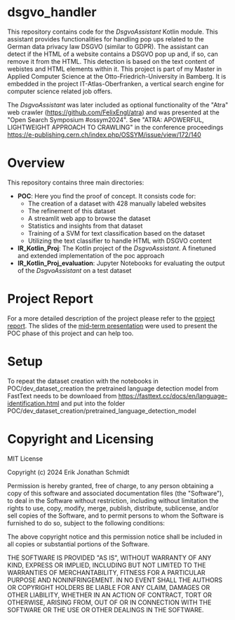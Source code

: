 # dsgvo_handler
This repository contains code for the _DsgvoAssistant_ Kotlin module. This assistant provides
functionalities for handling pop ups related to the German data privacy law DSGVO (similar to GDPR).
The assistant can detect if the HTML of a website contains a DSGVO pop up and, if so, can remove it 
from the HTML. This detection is based on the text content of webistes and HTML elements within it.
This project is part of my Master in Applied Computer Science at the Otto-Friedrich-University in Bamberg.
It is embedded in the project IT-Atlas-Oberfranken, a vertical search engine for computer science related job offers.

The _DsgvoAssistant_ was later included as optional functionality of the "Atra" web crawler (https://github.com/FelixEngl/atra) and was presented at the "Open Search Symposium #ossym2024".
See "ATRA: APOWERFUL, LIGHTWEIGHT APPROACH TO CRAWLING" in the conference proceedings https://e-publishing.cern.ch/index.php/OSSYM/issue/view/172/140

# Overview
This repository contains three main directories:
- **POC**: Here you find the proof of concept. It consists code for:
  - The creation of a dataset with 428 manually labeled websites
  - The refinement of this dataset
  - A streamlit web app to browse the dataset
  - Statistics and insights from that dataset
  - Training of a SVM for text classification based on the dataset
  - Utilizing the text classifier to handle HTML with DSGVO content
- **IR_Kotlin_Proj**: The Kotlin project of the _DsgvoAssistant_. A finetuned and extended implementation of the poc approach
- **IR_Kotlin_Proj_evaluation**: Jupyter Notebooks for evaluating the output of the _DsgvoAssistant_ on a test dataset

# Project Report
For a more detailed description of the project please refer to the [project report](DsgvoAssistantProjectReport.pdf).
The slides of the [mid-term presentation](DSGVO_handler.pdf) were used to present the POC phase of this project and can
help too.

# Setup
To repeat the dataset creation with the notebooks in POC/dev\_dataset\_creation the pretrained language detection model from FastText needs to be downloaed from https://fasttext.cc/docs/en/language-identification.html and put into the folder POC/dev\_dataset\_creation/pretrained\_language\_detection\_model

# Copyright and Licensing

MIT License

Copyright (c) 2024 Erik Jonathan Schmidt

Permission is hereby granted, free of charge, to any person obtaining a copy
of this software and associated documentation files (the "Software"), to deal
in the Software without restriction, including without limitation the rights
to use, copy, modify, merge, publish, distribute, sublicense, and/or sell
copies of the Software, and to permit persons to whom the Software is
furnished to do so, subject to the following conditions:

The above copyright notice and this permission notice shall be included in all
copies or substantial portions of the Software.

THE SOFTWARE IS PROVIDED "AS IS", WITHOUT WARRANTY OF ANY KIND, EXPRESS OR
IMPLIED, INCLUDING BUT NOT LIMITED TO THE WARRANTIES OF MERCHANTABILITY,
FITNESS FOR A PARTICULAR PURPOSE AND NONINFRINGEMENT. IN NO EVENT SHALL THE
AUTHORS OR COPYRIGHT HOLDERS BE LIABLE FOR ANY CLAIM, DAMAGES OR OTHER
LIABILITY, WHETHER IN AN ACTION OF CONTRACT, TORT OR OTHERWISE, ARISING FROM,
OUT OF OR IN CONNECTION WITH THE SOFTWARE OR THE USE OR OTHER DEALINGS IN THE
SOFTWARE.
